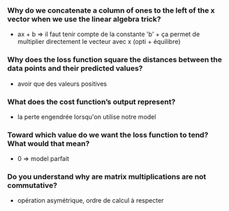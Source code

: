 ### Why do we concatenate a column of ones to the left of the x vector when we use the linear algebra trick?

- ax + b => il faut tenir compte de la constante 'b' + ça permet de multiplier directement le vecteur avec x (opti + équilibre)

### Why does the loss function square the distances between the data points and their predicted values?

- avoir que des valeurs positives

### What does the cost function’s output represent?

- la perte engendrée lorsqu'on utilise notre model

### Toward which value do we want the loss function to tend? What would that mean?

- 0 => model parfait

### Do you understand why are matrix multiplications are not commutative?

- opération asymétrique, ordre de calcul à respecter
